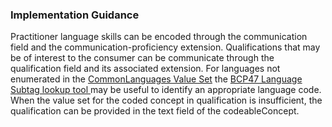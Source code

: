 <h3>Implementation Guidance</h3>
Practitioner language skills can be encoded through the communication field and the communication-proficiency extension. Qualifications that may be of interest to the consumer can be communicate through the qualification field and its associated extension.  For languages not enumerated in the <a href="http://hl7.org/fhir/R4/valueset-languages.html">CommonLanguages Value Set</a> the <a href="https://r12a.github.io/app-subtags/">BCP47 Language Subtag lookup tool </a> may be useful to identify an appropriate language code.
<br>
When the value set for the coded concept in qualification is insufficient, the qualification can be provided in the text field of the codeableConcept.


